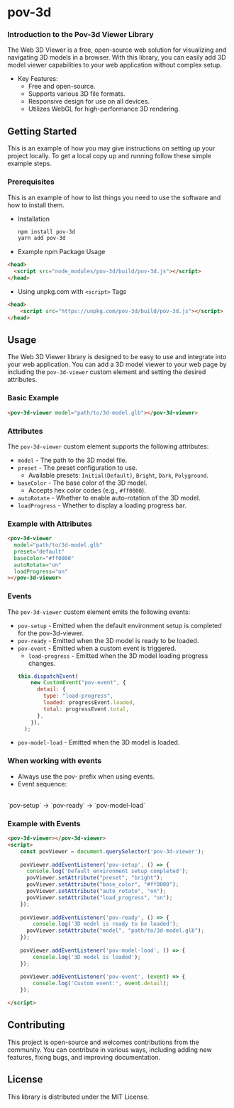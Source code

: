 # pov-3d 
### **Introduction to the Pov-3d Viewer Library**

The Web 3D Viewer is a free, open-source web solution for visualizing and navigating 3D models in a browser. With this library, you can easily add 3D model viewer capabilities to your web application without complex setup.

- Key Features:
  - Free and open-source. 
  - Supports various 3D file formats.
  - Responsive design for use on all devices.
  - Utilizes WebGL for high-performance 3D rendering.

## Getting Started

This is an example of how you may give instructions on setting up your project locally.
To get a local copy up and running follow these simple example steps.

### Prerequisites

This is an example of how to list things you need to use the software and how to install them.
* Installation
  ```sh 
  npm install pov-3d 
  yarn add pov-3d
  ```

* Example npm Package Usage
```html
<head>
  <script src="node_modules/pov-3d/build/pov-3d.js"></script>
</head>
```

* Using unpkg.com with `<script>` Tags
```html
<head>
    <script src="https://unpkg.com/pov-3d/build/pov-3d.js"></script>
</head>

```

## Usage
The Web 3D Viewer library is designed to be easy to use and integrate into your web application. You can add a 3D model viewer to your web page by including the `pov-3d-viewer` custom element and setting the desired attributes.

### Basic Example
```html
<pov-3d-viewer model="path/to/3d-model.glb"></pov-3d-viewer>
```

### Attributes
The `pov-3d-viewer` custom element supports the following attributes:
- `model` - The path to the 3D model file.
- `preset` - The preset configuration to use.
  - Available presets: `Initial(Default)`, `Bright`, `Dark`, `Polyground`.
- `baseColor` - The base color of the 3D model.
  - Accepts hex color codes (e.g., `#ff0000`). 
- `autoRotate` - Whether to enable auto-rotation of the 3D model.
- `loadProgress` - Whether to display a loading progress bar.

### Example with Attributes
```html
<pov-3d-viewer 
  model="path/to/3d-model.glb" 
  preset="default" 
  baseColor="#ff0000" 
  autoRotate="on"
  loadProgress="on"
></pov-3d-viewer>
```

### Events
The `pov-3d-viewer` custom element emits the following events:
- `pov-setup` - Emitted when the default environment setup is completed for the pov-3d-viewer.
- `pov-ready` - Emitted when the 3D model is ready to be loaded.
- `pov-event` - Emitted when a custom event is triggered.
  - `load-progress` - Emitted when the 3D model loading progress changes.
  ```javascript
  this.dispatchEvent(
      new CustomEvent("pov-event", {
        detail: {
          type: "load-progress",
          loaded: progressEvent.loaded,
          total: progressEvent.total,
        },
      }),
    );
  ```
- `pov-model-load` - Emitted when the 3D model is loaded.

### When working with events
- Always use the pov- prefix when using events. 
- Event sequence:
<br/>
`pov-setup` -> `pov-ready` -> `pov-model-load`

### Example with Events
```html
<pov-3d-viewer></pov-3d-viewer>
<script>
    const povViewer = document.querySelector('pov-3d-viewer');
    
    povViewer.addEventListener('pov-setup', () => {
      console.log('Default environment setup completed');
      povViewer.setAttribute("preset", "bright");
      povViewer.setAttribute("base_color", "#ff0000");
      povViewer.setAttribute("auto_rotate", "on");
      povViewer.setAttribute("load_progress", "on");
    });
    
    povViewer.addEventListener('pov-ready', () => {
        console.log('3D model is ready to be loaded');
      povViewer.setAttribute("model", "path/to/3d-model.glb");
    });
  
    povViewer.addEventListener('pov-model-load', () => {
        console.log('3D model is loaded');
    });
  
    povViewer.addEventListener('pov-event', (event) => {
        console.log('Custom event:', event.detail);
    });

</script>
```



## Contributing
This project is open-source and welcomes contributions from the community. You can contribute in various ways, including adding new features, fixing bugs, and improving documentation.

## License
This library is distributed under the MIT License.
